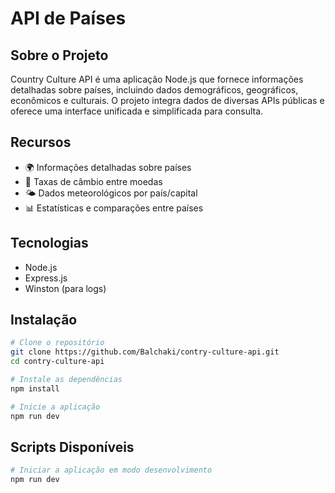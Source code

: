 # API de Países

## Sobre o Projeto

Country Culture API é uma aplicação Node.js que fornece informações detalhadas sobre países, incluindo dados demográficos, geográficos, econômicos e culturais. O projeto integra dados de diversas APIs públicas e oferece uma interface unificada e simplificada para consulta.

## Recursos

- 🌍 Informações detalhadas sobre países
- 💱 Taxas de câmbio entre moedas
- 🌤️ Dados meteorológicos por país/capital
- 📊 Estatísticas e comparações entre países

## Tecnologias

- Node.js
- Express.js
- Winston (para logs)

## Instalação

```bash
# Clone o repositório
git clone https://github.com/Balchaki/contry-culture-api.git
cd contry-culture-api

# Instale as dependências
npm install

# Inicie a aplicação
npm run dev
```

## Scripts Disponíveis

```bash
# Iniciar a aplicação em modo desenvolvimento
npm run dev
```
